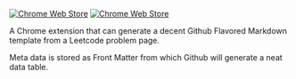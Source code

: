[![Chrome Web Store][img-chrome-dl]][cws]
[![Chrome Web Store][img-chrome-rating]][cws]

[img-chrome-dl]: https://img.shields.io/chrome-web-store/d/pbpcnaodgahdlijbhjeohbjoafbdafdp.svg?maxAge=3600&colorB=1a73e8&label=Chrome%20downloads
[img-chrome-rating]: https://img.shields.io/chrome-web-store/rating/pbpcnaodgahdlijbhjeohbjoafbdafdp.svg?maxAge=3600&colorB=1a73e8&label=rating
[cws]: https://chrome.google.com/webstore/detail/pbpcnaodgahdlijbhjeohbjoafbdafdp?hl=en


A Chrome extension that can generate a decent Github Flavored Markdown template from a Leetcode problem page.

Meta data is stored as Front Matter from which Github will generate a neat data table.
